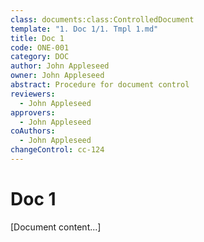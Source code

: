```yaml
---
class: documents:class:ControlledDocument
template: "1. Doc 1/1. Tmpl 1.md"
title: Doc 1
code: ONE-001
category: DOC
author: John Appleseed
owner: John Appleseed
abstract: Procedure for document control
reviewers:
  - John Appleseed
approvers:
  - John Appleseed
coAuthors:
  - John Appleseed
changeControl: cc-124
---
```

# Doc 1

[Document content...]
